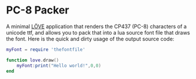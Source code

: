 # PC-8 Packer

A minimal [LÖVE](https://love2d.org) application that renders the CP437 (PC-8)
characters of a unicode ttf, and allows you to pack that into a lua source
font file that draws the font. Here is the quick and dirty usage of the output
source code:

```lua
myFont = require 'thefontfile'

function love.draw()
    myFont:print("Hello world!",0,0)
end
```



